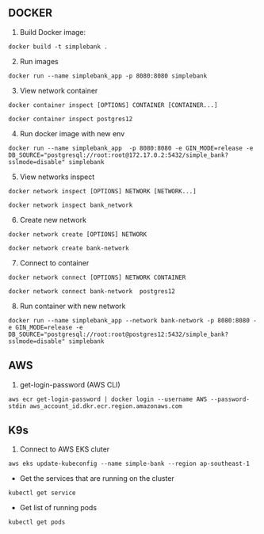 ## DOCKER
1. Build Docker image:

```
docker build -t simplebank .
```

2. Run images
   
```
docker run --name simplebank_app -p 8080:8080 simplebank
```

3. View network container
   
```
docker container inspect [OPTIONS] CONTAINER [CONTAINER...]
```

```
docker container inspect postgres12
```
4. Run docker image with new env

```
docker run --name simplebank_app  -p 8080:8080 -e GIN_MODE=release -e DB_SOURCE="postgresql://root:root@172.17.0.2:5432/simple_bank?sslmode=disable" simplebank
```


5. View networks inspect

```
docker network inspect [OPTIONS] NETWORK [NETWORK...]
```

```
docker network inspect bank_network
```

6. Create new network

```
docker network create [OPTIONS] NETWORK
```

```
docker network create bank-network
```

7. Connect to container

```
docker network connect [OPTIONS] NETWORK CONTAINER
```

```
docker network connect bank-network  postgres12
```


8. Run container with new network

```
docker run --name simplebank_app --network bank-network -p 8080:8080 -e GIN_MODE=release -e DB_SOURCE="postgresql://root:root@postgres12:5432/simple_bank?sslmode=disable" simplebank
```

## AWS

1. get-login-password (AWS CLI)

```
aws ecr get-login-password | docker login --username AWS --password-stdin aws_account_id.dkr.ecr.region.amazonaws.com
```

## K9s

1. Connect to AWS EKS cluter

```
aws eks update-kubeconfig --name simple-bank --region ap-southeast-1
```
-   Get the services that are running on the cluster

```
kubectl get service
```

-   Get list of running pods

```
kubectl get pods
```